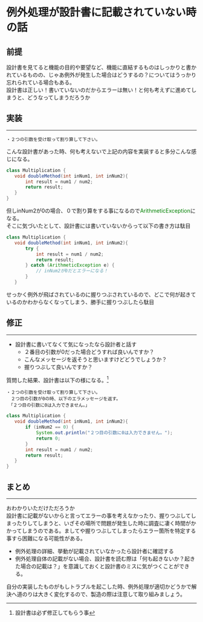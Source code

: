 # 例外処理が設計書に記載されていない時の話

前提
---
設計書を見てると機能の目的や要望など、機能に直結するものはしっかりと書かれているものの、じゃあ例外が発生した場合はどうするの？についてはうっかり忘れられている場合もある。  
設計書は正しい！書いていないのだからエラーは無い！と何も考えずに進めてしまうと、どうなってしまうだろうか

## 実装
---
```
・２つの引数を受け取って割り算して下さい。
```
こんな設計書があった時、何も考えないで上記の内容を実装すると多分こんな感じになる。
```java
class Multiplication {
   void doubleMethod(int inNum1, int inNum2){
	   int result = num1 / num2;
	   return result;
   }
}
```
但しinNum2が0の場合、０で割り算をする事になるので<font color="green">ArithmeticException</font>になる。  
そこに気づいたとして、設計書には書いていないからって以下の書き方は駄目
```java
class Multiplication {
   void doubleMethod(int inNum1, int inNum2){
	   try {
		   int result = num1 / num2;
		   return result;
	   } catch (ArithmeticException e) {
		   // inNum2が0だとエラーになる！
	   }
   }
```
せっかく例外が飛ばされているのに握りつぶされているので、どこで何が起きているのかわからなくなってしまう、勝手に握りつぶしたら駄目

## 修正
---
- 設計書に書いてなくて気になったなら設計者と話す
  - ２番目の引数が0だった場合どうすれば良いんですか？
  - こんなメッセージを返そうと思いますけどどうでしょうか？
  - 握りつぶして良いんですか？

質問した結果、設計書は以下の様になる。[^1]
```
・２つの引数を受け取って割り算して下さい。
　２つ目の引数が0の時、以下のエラメッセージを返す。
　「２つ目の引数に0は入力できません。」
```
[^1]:設計書は必ず修正してもらう事

```java
class Multiplication {
   void doubleMethod(int inNum1, int inNum2){
	   if (inNum2 == 0) {
		   System.out.println("２つ目の引数に0は入力できません。");
		   return 0;
	   }
	   int result = num1 / num2;
	   return result;
   }
}
```
## まとめ
---
おわかりいただけただろうか  
設計書に記載がないからと言ってエラーの事を考えなかったり、握りつぶしてしまったりしてしまうと、いざその場所で問題が発生した時に調査に凄く時間がかかってしまうのである。ましてや握りつぶしてしまったらエラー箇所を特定する事すら困難になる可能性がある。
- 例外処理の詳細、挙動が記載されていなかったら設計者に確認する
- 例外処理自体の記載がない場合、設計書を読む際は「何も起きないか？起きた場合の記載は？」を意識しておくと設計書のミスに気がつくことができる。

自分の実装したものがもしトラブルを起こした時、例外処理が適切かどうかで解決へ道のりは大きく変化するので、製造の際は注意して取り組みましょう。

